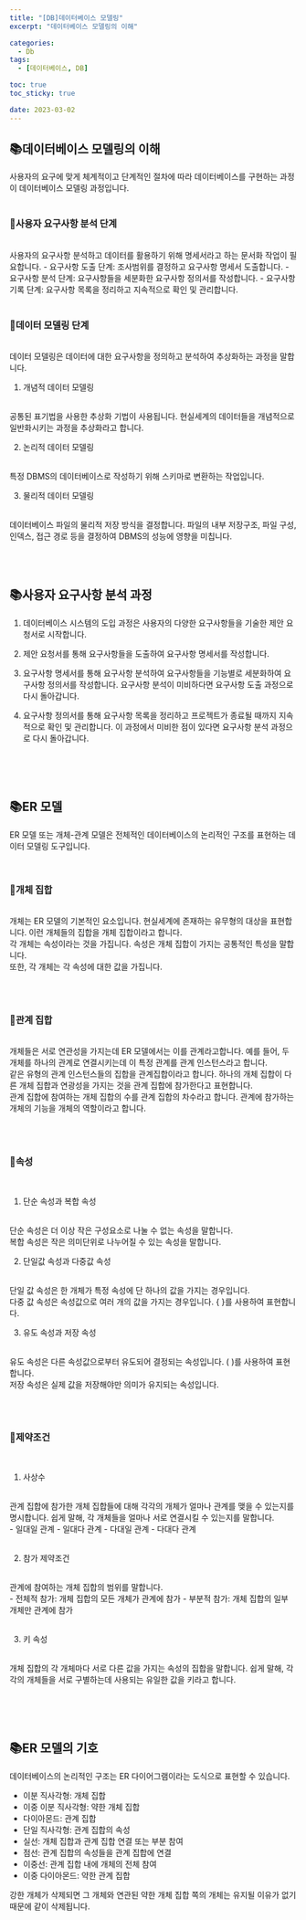 ```yaml
---
title: "[DB]데이터베이스 모델링"
excerpt: "데이터베이스 모델링의 이해"

categories:
  - Db
tags:
  - [데이터베이스, DB]

toc: true
toc_sticky: true

date: 2023-03-02
---
```


## 📚데이터베이스 모델링의 이해
사용자의 요구에 맞게 체계적이고 단계적인 절차에 따라 데이터베이스를 구현하는 과정이 데이터베이스 모델링 과정입니다.
<br><br>

### 📄사용자 요구사항 분석 단계
<br>
사용자의 요구사항 분석하고 데이터를 활용하기 위해 명세서라고 하는 문서화 작업이 필요합니다.
  - 요구사항 도출 단계: 조사범위를 결정하고 요구사항 명세서 도출합니다.
  - 요구사항 분석 단계: 요구사항들을 세분화한 요구사항 정의서를 작성합니다.
  - 요구사항 기록 단계: 요구사항 목록을 정리하고 지속적으로 확인 및 관리합니다.
  <br><br>

### 📄데이터 모델링 단계
<br>
데이터 모델링은 데이터에 대한 요구사항을 정의하고 분석하여 추상화하는 과정을 말합니다.

<br>

1. 개념적 데이터 모델링
<br>
공통된 표기법을 사용한 추상화 기법이 사용됩니다. 현실세계의 데이터들을 개념적으로 일반화시키는 과정을 추상화라고 합니다.
<br>

2. 논리적 데이터 모델링
<br>
특정 DBMS의 데이터베이스로 작성하기 위해 스키마로 변환하는 작업입니다.
<br>

3. 물리적 데이터 모델링
<br>
데이터베이스 파일의 물리적 저장 방식을 결정합니다. 파일의 내부 저장구조, 파일 구성, 인덱스, 접근 경로 등을 결정하여 DBMS의 성능에 영향을 미칩니다.

<br><br>


## 📚사용자 요구사항 분석 과정
1. 데이터베이스 시스템의 도입 과정은 사용자의 다양한 요구사항들을 기술한 제안 요청서로 시작합니다.

2. 제안 요청서를 통해 요구사항들을 도출하여 요구사항 명세서를 작성합니다.

3. 요구사항 명세서를 통해 요구사항 분석하여 요구사항들을 기능별로 세분화하여 요구사항 정의서를 작성합니다. 요구사항 분석이 미비하다면 요구사항 도출 과정으로 다시 돌아갑니다.

4. 요구사항 정의서를 통해 요구사항 목록을 정리하고 프로젝트가 종료될 때까지 지속적으로 확인 및 관리합니다. 이 과정에서 미비한 점이 있다면 요구사항 분석 과정으로 다시 돌아갑니다.

<br><br><br>


## 📚ER 모델
ER 모델 또는 개체-관계 모델은 전체적인 데이터베이스의 논리적인 구조를 표현하는 데이터 모델링 도구입니다.

<br>

### 📄개체 집합
<br>
개체는 ER 모델의 기본적인 요소입니다. 현실세계에 존재하는 유무형의 대상을 표현합니다. 이런 개체들의 집합을 개체 집합이라고 합니다.
<br>
각 개체는 속성이라는 것을 가집니다. 속성은 개체 집합이 가지는 공통적인 특성을 말합니다.
<br>
또한, 각 개체는 각 속성에 대한 값을 가집니다.

<br><br>

### 📄관계 집합
<br>
개체들은 서로 연관성을 가지는데 ER 모델에서는 이를 관계라고합니다. 예를 들어, 두 개체를 하나의 관계로 연결시키는데 이 특정 관계를 관계 인스턴스라고 합니다.
<br>
같은 유형의 관계 인스턴스들의 집합을 관계집합이라고 합니다. 하나의 개체 집합이 다른 개체 집합과 연광성을 가지는 것을 관계 집합에 참가한다고 표현합니다.
<br>
관계 집합에 참여하는 개체 집합의 수를 관계 집합의 차수라고 합니다. 관계에 참가하는 개체의 기능을 개체의 역할이라고 합니다.

<br><br>

### 📄속성
<br>

1. 단순 속성과 복합 속성
<br>
단순 속성은 더 이상 작은 구성요소로 나눌 수 없는 속성을 말합니다.
<br>
복합 속성은 작은 의미단위로 나누어질 수 있는 속성을 말합니다.

2. 단일값 속성과 다중값 속성
<br>
단일 값 속성은 한 개체가 특정 속성에 단 하나의 값을 가지는 경우입니다.
<br>
다중 값 속성은 속성값으로 여러 개의 값을 가지는 경우입니다. { }를 사용하여 표현합니다.

3. 유도 속성과 저장 속성
<br>
유도 속성은 다른 속성값으로부터 유도되어 결정되는 속성입니다. ( )를 사용하여 표현합니다.
<br>
저장 속성은 실제 값을 저장해야만 의미가 유지되는 속성입니다.

<br><br>

### 📄제약조건
<br>

1. 사상수
<br>
관계 집합에 참가한 개체 집합들에 대해 각각의 개체가 얼마나 관계를 맺을 수 있는지를 명시합니다. 쉽게 말해, 각 개체들을 얼마나 서로 연결시킬 수 있는지를 말합니다.
<br>
  - 일대일 관계
  - 일대다 관계
  - 다대일 관계
  - 다대다 관계
<br><br>

2. 참가 제약조건
<br>
관계에 참여하는 개체 집합의 범위를 말합니다.
<br>
  - 전체적 참가: 개체 집합의 모든 개체가 관계에 참가
  - 부분적 참가: 개체 집합의 일부 개체만 관계에 참가
<br><br>

3. 키 속성
<br>
개체 집합의 각 개체마다 서로 다른 값을 가지는 속성의 집합을 말합니다. 쉽게 말해, 각각의 개체들을 서로 구별하는데 사용되는 유일한 값을 키라고 합니다.

<br><br><br>

## 📚ER 모델의 기호
데이터베이스의 논리적인 구조는 ER 다이어그램이라는 도식으로 표현할 수 있습니다.
<br>

* 이분 직사각형: 개체 집합
* 이중 이분 직사각형: 약한 개체 집합
* 다이아몬드: 관계 집합
* 단일 직사각형: 관계 집합의 속성
* 실선: 개체 집합과 관계 집합 연결 또는 부분 참여
* 점선: 관계 집합의 속성들을 관계 집합에 연결
* 이중선: 관계 집합 내에 개체의 전체 참여
* 이중 다이아몬드: 약한 관계 집합

강한 개체가 삭제되면 그 개체와 연관된 약한 개체 집합 쪽의 개체는 유지될 이유가 없기 때문에 같이 삭제됩니다.